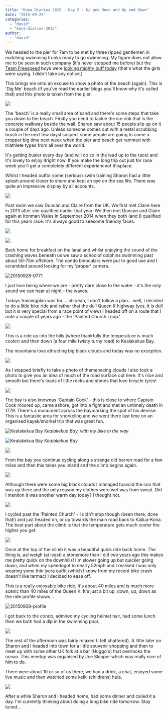 ```yaml
---
title: "Kona Diaries 2015 - Day 5 - Up and Down and Up and Down"
date: "2015-09-29"
categories: 
  - "david"
  - "kona-diaries-2015"
author: 
  - "david"
---
```


We headed to the pier for 7am to be met by three ripped gentlemen in matching swimming trunks ready to go swimming. My figure does not allow me to be seen in such company (it's never stopped me before) but the [Team Freespeed](http://www.teamfreespeed.com/) boys were [looking mighty buff today](https://twitter.com/c_e_pennington/status/648577736223641600) (that's what the girls were saying. I didn't take any notice.)

This brings me onto an excuse to show a photo of the beach (again). This is 'Dig Me' beach (if you've read the earlier blogs you'll know why it's called that) and this photo is taken from the pier.

![](/images/2015/20150928-0153172.jpg)

The 'beach' is a really small area of sand and there's some steps that take you down to the beach. Firstly you need to tackle the ice rink that is the concrete walkway beside the wall. Sharon saw about 15 people slip up on it a couple of days ago. Unless someone comes out with a metal scrubbing brush in the next few daysI suspect some people are going to come a cropper big time next week when the pier and beach get rammed with triathlete types from all over the world.

It's getting busier every day (and will do so in the lead up to the race) and it's lovely to enjoy itright now. If you make the long trip out just for race week you'll get a completely different experienceof thisplace.

Whilst I headed outfor some (serious) swim training Sharon had a little splash around closer to shore and kept an eye on the sea life. There was quite an impressive display by all accounts.

![](/images/2015/20150928-0113026.jpg)

Post swim we saw Duncan and Claire from the UK. We first met Claire here in 2013 after she qualified earlier that year. We then met Duncan and Claire again at Ironman Wales in September 2014 when they both (and I) qualified for this years race. It's always good to seesome friendly faces.

![](/images/2015/20150928-0133050.jpg)

![](/images/2015/20150928-0133084.jpg)

Back home for breakfast on the lanai and whilst enjoying the sound of the crashing waves beneath us we saw a schoolof dolphins swimming past about 50-75m offshore. The condo binoculars were put to good use and I scrambled around looking for my 'proper' camera.

![20150928-0771](/images/2015/20150928-0771.jpg)

I just love being where we are - pretty darn close to the water - it's the only sound we can hear at night - the waves.

Todays trainingplan was for.... oh yeah, I don't follow a plan... well, I decided to do a little bike ride and rather that the dull Queen K highway (yes, it is dull but it is very special from a race point of view) I headed off on a route that I rode a couple of years ago - the 'Painted Church Loop.'

![](/images/2015/20150928-0173203.jpg)

This is a ride up into the hills (where thankfully the temperature is much cooler) and then down (a four mile twisty turny road) to Kealakekua Bay.

The mountains love attracting big black clouds and today was no exception.

![](/images/2015/20150928-0183209.jpg)

As I stopped briefly to take a photo of themenacing clouds I also took a photo to give you an idea of much of the road surface out here. It's nice and smooth but there's loads of little rocks and stones that love bicycle tyres!

![](/images/2015/20150928-0183226.jpg)

The bay is also knownas 'Captain Cook' - this is close to where Captain Cook moored up, came ashore, got into a fight and met an untimely death in 1779. There's a monument across the baymarking the spot of his demise. This is a fantastic area for snorkeling and we went there last time on an organised kayak/snorkel trip that was great fun.

![Kealakekua Bay](/images/2015/20150928-0193245.jpg) 
*Kealakekua Bay, with my bike in the way*

![Kealakekua Bay](/images/2015/20150928-0193254.jpg) 
*Kealakekua Bay*

![](/images/2015/20150928-0203262.jpg)

From the bay you continue cycling along a strange old barren road for a few miles and then this takes you inland and the climb begins again.

![](/images/2015/20150928-0213274.jpg)

Although there were some big black clouds I managed toavoid the rain that was up there and the only reason my clothes were wet was from sweat. Did I mention it was another warm day today? I thought not.

![](/images/2015/20150928-0233319.jpg)

I cycled past the 'Painted Church' - I didn't stop though (been there, done that!) and just headed on, or up towards the main road back to Kailua-Kona. The best part about the climb is that the temperature gets much cooler the higher you get.

![](/images/2015/20150928-0253345.jpg)

Once at the top of the climb it was a beautiful quick ride back home. The thing is, asI weigh (at least) a stonemore than I did two years ago this makes me pretty quick on the downhills! I'm slower going up but quicker going down, and when my speedogot to nearly 52mph and I realised I was only wearing some thin lycra outfit (which I know from my recent bike crash doesn't like tarmac) I decided to ease off.

This is a really enjoyable bike ride, it's about 40 miles and is much more scenic than 40 miles of the Queen K. It's just a bit up, down, up, down as the ride profile shows...

![20150928-profile](/images/2015/20150928-profile.png)

I got back to the condo, admired my cycling helmet hair, had some lunch then we both had a dip in the swimming pool.

![](/images/2015/20150928-0263356.jpg)

The rest of the afternoon was fairly relaxed (I felt shattered). A little later on Sharon and I headed into town for a little souvenir shopping and then to meet up with some other UK folk at a bar (Huggo's) that overlooks the ocean. This meetup was organised by Joe Skipper which was really nice of him to do.

There were about 10 or so of us there, we had a drink, a chat, enjoyed some live music and then watched some keiki (childrens) hula.

![](/images/2015/20150928-0293441.jpg)

After a while Sharon and I headed home, had some dinner and called it a day. I'm currently thinking about doing a long bike ride tomorrow. Stay tuned...
